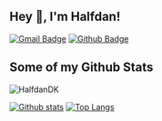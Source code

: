 ## Hey 👋, I'm Halfdan!
[![Gmail Badge](https://img.shields.io/badge/-halfdan@lundhahn.dk-c14438?style=flat&logo=Gmail&logoColor=white&link=mailto:halfdan@lundhahn.dk)](mailto:halfdan@lundhahn.dk) [![Github Badge](https://img.shields.io/badge/-HalfdanDK-grey?style=flat&logo=github&logoColor=white&link=https://github.com/HalfdanDK/)](https://www.github.com/HalfdanDK/)
## Some of my Github Stats
<p align=left> <img src=https://komarev.com/ghpvc/?username=HalfdanDK alt=HalfdanDK /> </p>

[![Github stats](https://github-readme-stats.vercel.app/api?username=HalfdanDK&show_icons=true&include_all_commits=true)](https://github.com/HalfdanDK/github-readme-stats)
[![Top Langs](https://github-readme-stats.vercel.app/api/top-langs/?username=HalfdanDK&layout=compact)](https://github.com/HalfdanDK/github-readme-stats)
